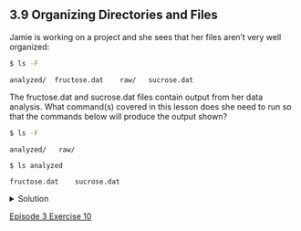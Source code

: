 ## 3.9 Organizing Directories and Files

Jamie is working on a project and she sees that her files aren’t very well organized:

```bash
$ ls -F
```
```output
analyzed/  fructose.dat    raw/   sucrose.dat
```

The fructose.dat and sucrose.dat files contain output from her data analysis. What command(s) covered in this lesson does she need to run so that the commands below will produce the output shown?

```bash
$ ls -F
```
```output
analyzed/   raw/
```
```bash
$ ls analyzed
```
```output
fructose.dat    sucrose.dat
```

<details>
  <summary>
Solution
  </summary>

<pre>
  mv *.dat analyzed
  </pre>

  Jamie needs to move her files <code>fructose.dat</code> and <code>sucrose.dat</code> to the <code>analyzed</code> directory. The shell will expand *.dat to match all .dat files in the current directory. The <code>mv</code> command then moves the list of .dat files to the ‘analyzed’ directory.



</details>

[Episode 3 Exercise 10](episode3_ex10.md)
